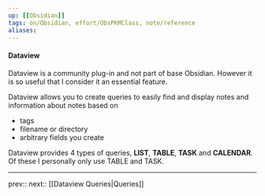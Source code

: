 ```yaml
---
up: [[Obsidian]]
tags: on/Obsidian, effort/ObsPKMClass, note/reference
aliases: 
---
```

#### Dataview

Dataview is a community plug-in and not part of base Obsidian. However it is so useful that I consider it an essential feature.

Dataview allows you to create queries to easily find and display notes and information about notes based on 
- tags
- filename or directory
- arbitrary fields you create

Dataview provides 4 types of queries, __LIST__, __TABLE__, __TASK__ and __CALENDAR__. Of these I personally only use TABLE and TASK.



---
prev:: 
next:: [[Dataview Queries|Queries]]